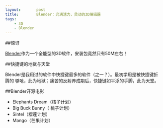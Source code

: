 ```yaml
---
layout:       post
title:        Blender：充满活力，灵动的3D编辑器
tags:
    - 3D
    - Blender
---
```


##惊讶

[Blender](www.blender.org)作为一个全能型的3D软件，安装包竟然只有50M左右！

##快捷键的地狱与天堂

Blender是我用过的软件中快捷键最多的软件（之一？）。最初学用是被快捷键折腾的
够呛，此为地狱；痛苦的反射养成期后，快捷键如平添的手脚，此为天堂。

##Blender开源电影

* Elephants Dream（桔子计划）
* Big Buck Bunny（ 桃子计划）
* Sintel（榴莲计划）
* Mango（芒果计划）

